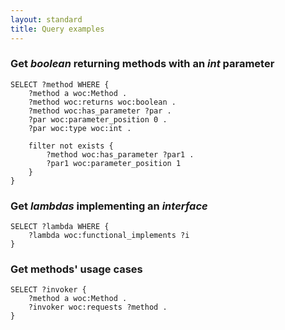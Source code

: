 ```yaml
---
layout: standard
title: Query examples
---
```



### Get *boolean* returning methods with an *int* parameter

	SELECT ?method WHERE {
		?method a woc:Method .
		?method woc:returns woc:boolean .
		?method woc:has_parameter ?par .
		?par woc:parameter_position 0 .
		?par woc:type woc:int .

		filter not exists {
			?method woc:has_parameter ?par1 .
			?par1 woc:parameter_position 1
		}
	}


### Get *lambdas* implementing an *interface*


	SELECT ?lambda WHERE {
		?lambda woc:functional_implements ?i
	}


### Get methods' usage cases


	SELECT ?invoker {
		?method a woc:Method .
		?invoker woc:requests ?method .
	}
